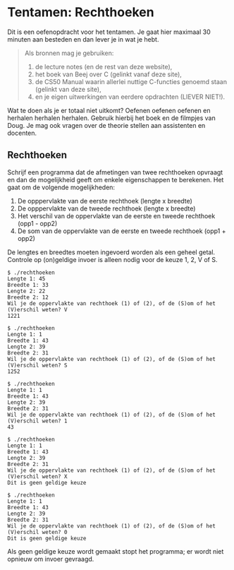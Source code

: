 # Tentamen: Rechthoeken

Dit is een oefenopdracht voor het tentamen. Je gaat hier maximaal 30 minuten aan besteden en dan lever je in wat je hebt.

> Als bronnen mag je gebruiken:
> 
> 1. de lecture notes (en de rest van deze website),
> 2. het boek van Beej over C (gelinkt vanaf deze site),
> 3. de CS50 Manual waarin allerlei nuttige C-functies genoemd staan (gelinkt van deze site),
> 4. en je eigen uitwerkingen van eerdere opdrachten (LIEVER NIET!).

Wat te doen als je er totaal niet uitkomt? Oefenen oefenen oefenen en herhalen herhalen herhalen. Gebruik hierbij het boek en de filmpjes van Doug. Je mag ook vragen over de theorie stellen aan assistenten en docenten.


## Rechthoeken

Schrijf een programma dat de afmetingen van twee rechthoeken opvraagt en dan de mogelijkheid geeft om enkele eigenschappen te berekenen. Het gaat om de volgende mogelijkheden:

1. De opppervlakte van de eerste rechthoek (lengte x breedte)
1. De opppervlakte van de tweede rechthoek (lengte x breedte)
1. Het verschil van de oppervlakte van de eerste en tweede rechthoek (opp1 - opp2)
1. De som van de oppervlakte van de eerste en tweede rechthoek (opp1 + opp2)

De lengtes en breedtes moeten ingevoerd worden als een geheel getal.
Controle op (on)geldige invoer is alleen nodig voor de keuze 1, 2, V of S.

    $ ./rechthoeken
    Lengte 1: 45
    Breedte 1: 33
    Lengte 2: 22
    Breedte 2: 12
    Wil je de oppervlakte van rechthoek (1) of (2), of de (S)om of het (V)erschil weten? V
    1221

    $ ./rechthoeken
    Lengte 1: 1
    Breedte 1: 43
    Lengte 2: 39
    Breedte 2: 31
    Wil je de oppervlakte van rechthoek (1) of (2), of de (S)om of het (V)erschil weten? S
    1252

    $ ./rechthoeken
    Lengte 1: 1
    Breedte 1: 43
    Lengte 2: 39
    Breedte 2: 31
    Wil je de oppervlakte van rechthoek (1) of (2), of de (S)om of het (V)erschil weten? 1
    43

    $ ./rechthoeken
    Lengte 1: 1
    Breedte 1: 43
    Lengte 2: 39
    Breedte 2: 31
    Wil je de oppervlakte van rechthoek (1) of (2), of de (S)om of het (V)erschil weten? X
    Dit is geen geldige keuze

    $ ./rechthoeken
    Lengte 1: 1
    Breedte 1: 43
    Lengte 2: 39
    Breedte 2: 31
    Wil je de oppervlakte van rechthoek (1) of (2), of de (S)om of het (V)erschil weten? 0
    Dit is geen geldige keuze

Als geen geldige keuze wordt gemaakt stopt het programma; er wordt niet opnieuw om invoer gevraagd.

